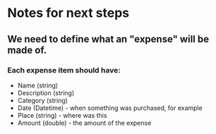 # Notes for next steps

## We need to define what an "expense" will be made of.
### Each expense item should have:

- Name (string)
- Description (string)
- Category (string)
- Date (Datetime) - when something was purchased, for example
- Place (string) - where was this
- Amount (double) - the amount of the expense

